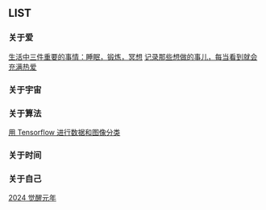 ## LIST

### 关于爱

[生活中三件重要的事情：睡眠，锻炼，冥想](./love/life-3-pillars.md)
[记录那些想做的事儿，每当看到就会充满热爱](./love/to-do-list.md)

### 关于宇宙

### 关于算法

[用 Tensorflow 进行数据和图像分类](./algo/tensorflow-classification.md)

### 关于时间

### 关于自己

[2024 觉醒元年](./me/1stday-of-2024.md)
